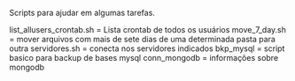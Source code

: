 Scripts para ajudar em algumas tarefas.

list_allusers_crontab.sh = Lista crontab de todos os usuários
move_7_day.sh = mover arquivos com mais de sete dias de uma determinada pasta para outra
servidores.sh = conecta nos servidores indicados
bkp_mysql = script basico para backup de bases mysql
conn_mongodb = informações sobre mongodb